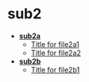 <!-- generated by markdown-notes-tree -->

# sub2

<!-- optional markdown-notes-tree directory description starts here -->

<!-- optional markdown-notes-tree directory description ends here -->

- [**sub2a**](sub2a)
	- [Title for file2a1](sub2a/file2a1.md)
	- [Title for file2a2](sub2a/file2a2.md)
- [**sub2b**](sub2b)
	- [Title for file2b1](sub2b/file2b1.md)
